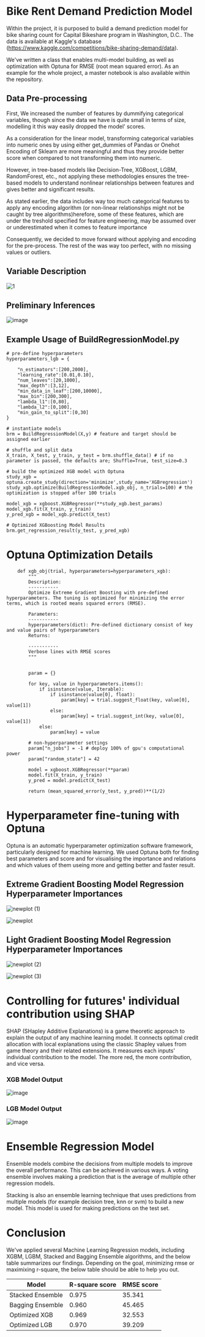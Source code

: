 # Bike Rent Demand Prediction Model

Within the project, it is purposed to build a demand prediction model for bike sharing count for Capital Bikeshare program in Washington, D.C.. The data is available at Kaggle's database (https://www.kaggle.com/competitions/bike-sharing-demand/data). 

We've written a class that enables multi-model building, as well as optimization with Optuna for RMSE (root mean squared error). As an example for the whole project, a master notebook is also available within the repository. 

## Data Pre-processing

First, We increased the number of features by dummifying categorical variables, though since the data we have is quite small in terms of size, modelling it this way  easily dropped the model' scores.

As a consideration for the linear model, transforming categorical variables into numeric ones by using either get_dummies of Pandas or Onehot Encoding of Sklearn are more meaningful and thus they provide better score when compared to not transforming them into numeric. 

However, in tree-based models like Decision-Tree, XGBoost, LGBM, RandomForest, etc., not applying these methodologies ensures the tree-based models to understand nonlinear relationships between features and gives better and significant results.

As stated earlier, the data includes way too much categorical features to apply any encoding algorithm (or non-linear relationships might not be caught by tree algorithms)herefore, some of these features, which are under the treshold specified for feature engineering, may be assumed over or underestimated when it comes to feature importance

Consequently, we decided to move forward without applying and encoding for the pre-process. The rest of the was way too perfect, with no missing values or outliers.

## Variable Description
![1](https://user-images.githubusercontent.com/118773869/232551694-b27f3b81-2ddc-4972-8981-4e3f36dbf083.png)

## Preliminary Inferences

![image](https://user-images.githubusercontent.com/118773869/232552049-fe3098c5-3f47-469d-9f48-d002e12e6dee.png)


## Example Usage of BuildRegressionModel.py 

```
# pre-define hyperparameters
hyperparameters_lgb = {
    
    "n_estimators":[200,2000],
    "learning_rate":[0.01,0.10],
    "num_leaves":[20,1000],
    "max_depth":[3,12],
    "min_data_in_leaf":[200,10000],
    "max_bin":[200,300],
    "lambda_l1":[0,80],
    "lambda_l2":[0,100],
    "min_gain_to_split":[0,30]
}

# instantiate models
brm = BuildRegressionModel(X,y) # feature and target should be assigned earlier

# shuffle and split data
X_train, X_test, y_train, y_test = brm.shuffle_data() # if no parameter is passed, the defaults are; Shuffle=True, test_size=0.3

# build the optimized XGB model with Optuna
study_xgb = optuna.create_study(direction='minimize',study_name='XGBregression')
study_xgb.optimize(BuildRegressionModel.xgb_obj, n_trials=100) # the optimization is stopped after 100 trials 

model_xgb = xgboost.XGBRegressor(**study_xgb.best_params)
model_xgb.fit(X_train, y_train)
y_pred_xgb = model_xgb.predict(X_test)

# Optimized XGBoosting Model Results
brm.get_regression_result(y_test, y_pred_xgb)

```
# Optuna Optimization Details

```
    def xgb_obj(trial, hyperparameters=hyperparameters_xgb):
        """
        Description:
        -----------
        Optimize Extreme Gradient Boosting with pre-defined hyperparameters. The tuning is optimized for minimizing the error terms, which is rooted means squared errors (RMSE).  
        
        Parameters:
        -----------
        hyperparameters(dict): Pre-defined dictionary consist of key and value pairs of hyperparameters
        Returns:
        
        -----------
        Verbose lines with RMSE scores 
        """
        
        
        param = {}

        for key, value in hyperparameters.items():
            if isinstance(value, Iterable):
                if isinstance(value[0], float):
                    param[key] = trial.suggest_float(key, value[0], value[1])
                else:
                    param[key] = trial.suggest_int(key, value[0], value[1])
            else:
                param[key] = value

        # non-hyperparameter settings
        param["n_jobs"] = -1 # deploy 100% of gpu's computational power 
        param["random_state"] = 42

        model = xgboost.XGBRegressor(**param)
        model.fit(X_train, y_train)
        y_pred = model.predict(X_test)

        return (mean_squared_error(y_test, y_pred))**(1/2)
```


# Hyperparameter fine-tuning with Optuna  

Optuna is an automatic hyperparameter optimization software framework, particularly designed for machine learning.  We used Optuna both for finding best parameters and score and for visualising the importance and relations and which values of them useing more and getting better and faster result.

## Extreme Gradient Boosting Model Regression Hyperparameter Importances 

![newplot (1)](https://user-images.githubusercontent.com/118773869/232568264-9875effb-4ab8-4ae1-ae99-accde0ddebfd.png)

![newplot](https://user-images.githubusercontent.com/118773869/232568171-aa5d2b7c-a238-4042-b50f-05c9d31792f6.png)


## Light Gradient Boosting Model Regression Hyperparameter Importances 

![newplot (2)](https://user-images.githubusercontent.com/118773869/232569065-bc85851e-5685-4603-b98c-a7dcbd458fc5.png)

![newplot (3)](https://user-images.githubusercontent.com/118773869/232569086-89ea50e8-8134-43e2-9c25-a8be69a70298.png)

# Controlling for futures' individual contribution using SHAP
SHAP (SHapley Additive Explanations) is a game theoretic approach to explain the output of any machine learning model. It connects optimal credit allocation with local explanations using the classic Shapley values from game theory and their related extensions. It measures each inputs' individual contribution to the model. The more red, the more contribution, and vice versa. 

### XGB Model Output
![image](https://user-images.githubusercontent.com/118773869/232570216-f3c04203-f163-4a8a-93cf-fd50348b2546.png)
### LGB Model Output
![image](https://user-images.githubusercontent.com/118773869/232571612-61598cc2-0bee-4efb-bb7a-4c04e16d17a3.png)

# Ensemble Regression Model

Ensemble models combine the decisions from multiple models to improve the overall performance. This can be achieved in various ways. A voting ensemble involves making a prediction that is the average of multiple other regression models.

Stacking is also an ensemble learning technique that uses predictions from multiple models (for example decision tree, knn or svm) to build a new model. This model is used for making predictions on the test set.

# Conclusion 

We've applied several Machine Learning Regression models, including XGBM, LGBM, Stacked and Bagging Ensemble algorithms, and the below table summarizes our findings. Depending on the goal, minimizing rmse or maximixing r-square, the below table should be able to help you out.  

| Model | R-square score | RMSE score|
|-------|----------------|-----------|
| Stacked Ensemble| 0.975| 35.341|
| Bagging Ensemble| 0.960| 45.465|
| Optimized XGB| 0.969| 32.553|  
| Optimized LGB| 0.970| 39.209|

